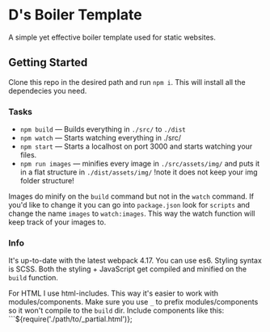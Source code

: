 # D's Boiler Template

A simple yet effective boiler template used for static websites.

## Getting Started

Clone this repo in the desired path and run ```npm i```. This will install all the dependecies you need.

### Tasks

* ```npm build``` — Builds everything in ```./src/``` to ```./dist```
* ```npm watch``` — Starts watching everything in ./src/
* ```npm start``` — Starts a localhost on port 3000 and starts watching your files.
* ```npm run images``` — minifies every image in ```./src/assets/img/``` and puts it in a flat structure in ```./dist/assets/img/``` !note it does not keep your img folder structure!

Images do minify on the ```build``` command but not in the ```watch``` command. If you'd like to change it you can go into ```package.json``` look for ```scripts``` and change the name ```images``` to ```watch:images```. This way the watch function will keep track of your images to.

### Info

It's up-to-date with the latest webpack 4.17. You can use es6. Styling syntax is SCSS. Both the styling + JavaScript get compiled and minified on the ```build``` function.

For HTML I use html-includes. This way it's easier to work with modules/components. Make sure you use ```_``` to prefix modules/components so it won't compile to the ```build``` dir. Include components like this: ```${require('./path/to/_partial.html')};